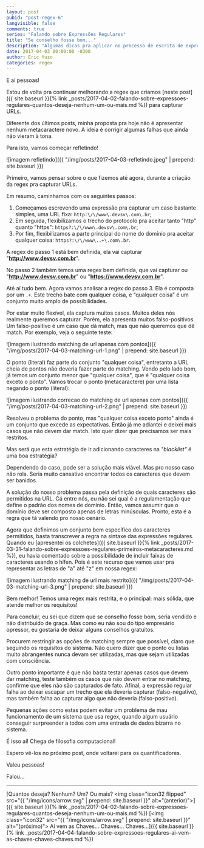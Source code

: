 ```yaml
---
layout: post
pubid: "post-regex-6"
langvisible: false
comments: true
series: "Falando sobre Expressões Regulares"
title: "Se conselho fosse bom..."
description: "Algumas dicas pra aplicar no processo de escrita de expressões regulares."
date: 2017-04-03 00:00:00 -0300
author: Eric Yuzo
categories: regex
---
```

E aí pessoas!

Estou de volta pra continuar melhorando a regex que criamos [neste post]({{ site.baseurl }}{% link _posts/2017-04-02-falando-sobre-expressoes-regulares-quantos-deseja-nenhum-um-ou-mais.md %}) para capturar URLs.

Diferente dos últimos posts, minha proposta pra hoje não é apresentar nenhum metacaractere novo. A ideia é corrigir algumas falhas que ainda não vieram à tona.

Para isto, vamos começar refletindo!

![imagem refletindo]({{ "/img/posts/2017-04-03-refletindo.jpeg" | prepend: site.baseurl }})

Primeiro, vamos pensar sobre o que fizemos até agora, durante a criação da regex pra capturar URLs.

Em resumo, caminhamos com os seguintes passos:

1. Começamos escrevendo uma expressão pra capturar um caso bastante simples, uma URL fixa: `http:\/\/www\.devsv\.com\.br`;
2. Em seguida, flexibilizamos o trecho do protocolo pra aceitar tanto "http" quanto "https": `https?:\/\/www\.devsv\.com\.br`;
3. Por fim, flexibilizamos a parte principal do nome do domínio pra aceitar qualquer coisa: `https?:\/\/www\..+\.com\.br`.

A regex do passo 1 está bem definida, ela vai capturar "**http://www.devsv.com.br**".

No passo 2 também temos uma regex bem definida, que vai capturar ou "**http://www.devsv.com.br**" ou "**https://www.devsv.com.br**".

Até aí tudo bem. Agora vamos analisar a regex do passo 3. Ela é composta por um `.+`. Este trecho bate com qualquer coisa, e “qualquer coisa” é um conjunto muito amplo de possibilidades.

Por estar muito flexível, ela captura muitos casos. Muitos deles nós realmente queremos capturar. Porém, ela apresenta muitos falso-positivos. Um falso-positivo é um caso que dá match, mas que não queremos que dê match. Por exemplo, veja o seguinte teste:

![imagem ilustrando matching de url apenas com pontos]({{ "/img/posts/2017-04-03-matching-url-1.png" | prepend: site.baseurl }})

O ponto (literal) faz parte do conjunto "qualquer coisa", entretanto a URL cheia de pontos não deveria fazer parte do matching. Vendo pelo lado bom, já temos um conjunto menor que "qualquer coisa", que é "qualquer coisa exceto o ponto". Vamos trocar o ponto (metacaractere) por uma lista negando o ponto (literal):

![imagem ilustrando correcao do matching de url apenas com pontos]({{ "/img/posts/2017-04-03-matching-url-2.png" | prepend: site.baseurl }})

Resolveu o problema do ponto, mas "qualquer coisa exceto ponto" ainda é um conjunto que excede as expectativas. Então já me adiantei e deixei mais casos que não devem dar match. Isto quer dizer que precisamos ser mais restritos.

Mas será que esta estratégia de ir adicionando caracteres na _"blacklist"_ é uma boa estratégia?

Dependendo do caso, pode ser a solução mais viável. Mas pro nosso caso não rola. Seria muito cansativo encontrar todos os caracteres que devem ser banidos.

A solução do nosso problema passa pela definição de quais caracteres são permitidos na URL. Cá entre nós, eu não sei qual é a regulamentação que define o padrão dos nomes de domínio. Então, vamos assumir que o domínio deve ser composto apenas de letras minúsculas. Pronto, esta é a regra que tá valendo pro nosso cenário.

Agora que definimos um conjunto bem específico dos caracteres permitidos, basta transcrever a regra na sintaxe das expressões regulares. Quando eu [apresentei os colchetes]({{ site.baseurl }}{% link _posts/2017-03-31-falando-sobre-expressoes-regulares-primeiros-metacaracteres.md %}), eu havia comentado sobre a possibilidade de incluir faixas de caracteres usando o hífen. Pois é este recurso que vamos usar pra representar as letras de "a" até "z" em nossa regex:

![imagem ilustrando matching de url mais restrito]({{ "/img/posts/2017-04-03-matching-url-3.png" | prepend: site.baseurl }})

Bem melhor! Temos uma regex mais restrita, e o principal: mais sólida, que atende melhor os requisitos!

Para concluir, eu sei que dizem que se conselho fosse bom, seria vendido e não distribuído de graça. Mas como eu não sou do tipo empresário opressor, eu gostaria de deixar alguns conselhos gratuitos.

Procurem restringir as opções de matching sempre que possível, claro que seguindo os requisitos do sistema. Não quero dizer que o ponto ou listas muito abrangentes nunca devam ser utilizadas, mas que sejam utilizadas com consciência.

Outro ponto importante é que não basta testar apenas casos que devem dar matching, teste também os casos que não devem entrar no matching, confirme que eles não são capturados de fato. Afinal, a expressão regular falha ao deixar escapar um trecho que ela deveria capturar (falso-negativo), mas também falha ao capturar algo que não deveria (falso-positivo).

Pequenas ações como estas podem evitar um problema de mau funcionamento de um sistema que usa regex, quando algum usuário conseguir surpreender a todos com uma entrada de dados bizarra no sistema.

É isso aí! Chega de filosofia computacional!

Espero vê-los no próximo post, onde voltarei para os quantificadores.

Valeu pessoas!

Falou...

---

<span class="previous-post">[Quantos deseja? Nenhum? Um? Ou mais? <img class="icon32 flipped" src="{{ "/img/icons/arrow.svg" | prepend: site.baseurl }}" alt="(anterior)">]({{ site.baseurl }}{% link _posts/2017-04-02-falando-sobre-expressoes-regulares-quantos-deseja-nenhum-um-ou-mais.md %})</span> <span class="next-post">[<img class="icon32" src="{{ "/img/icons/arrow.svg" | prepend: site.baseurl }}" alt="(próximo)"> Aí vem as Chaves... Chaves... Chaves...]({{ site.baseurl }}{% link _posts/2017-04-04-falando-sobre-expressoes-regulares-ai-vem-as-chaves-chaves-chaves.md %})</span>
